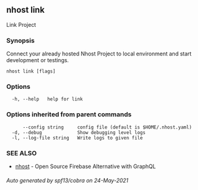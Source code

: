 ## nhost link

Link Project

### Synopsis

Connect your already hosted Nhost Project to local environment and start development or testings.

```
nhost link [flags]
```

### Options

```
  -h, --help   help for link
```

### Options inherited from parent commands

```
      --config string     config file (default is $HOME/.nhost.yaml)
  -d, --debug             Show debugging level logs
  -l, --log-file string   Write logs to given file
```

### SEE ALSO

* [nhost](nhost.md)	 - Open Source Firebase Alternative with GraphQL

###### Auto generated by spf13/cobra on 24-May-2021
